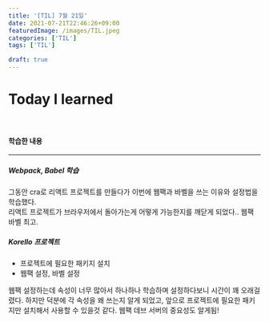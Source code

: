 ```yaml
---
title: '[TIL] 7월 21일'
date: 2021-07-21T22:46:26+09:00
featuredImage: /images/TIL.jpeg
categories: ['TIL']
tags: ['TIL']

draft: true
---
```


# Today I learned

<br>

<!--more-->

#### 학습한 내용

---

##### Webpack, Babel 학습

그동안 cra로 리액트 프로젝트를 만들다가 이번에 웹팩과 바벨을 쓰는 이유와 설정법을 학습했다.<br>
리액트 프로젝트가 브라우저에서 돌아가는게 어떻게 가능한지를 깨닫게 되었다.. 웹팩 바벨 최고.

##### Korello 프로젝트

- 프로젝트에 필요한 패키지 설치
- 웹팩 설정, 바벨 설정

웹팩 설정하는데 속성이 너무 많아서 하나하나 학습하며 설정하다보니 시간이 꽤 오래걸렸다.
하지만 덕분에 각 속성을 왜 쓰는지 알게 되었고, 앞으로 프로젝트에 필요한 패키지만 설치해서 사용할 수 있을것 같다.
웹팩 데브 서버의 중요성도 알게됨!
